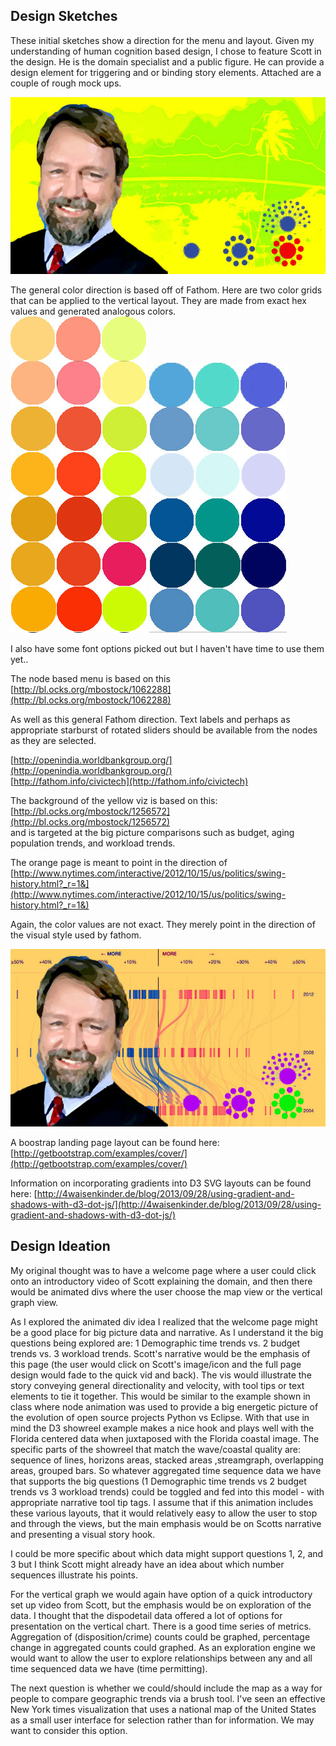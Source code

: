 ## Design Sketches ##

These initial sketches show a direction for the menu and layout.  Given my understanding of human cognition based design, I chose to feature Scott in the design.  He is the domain specialist and a public figure.  He can provide a design element for triggering and or binding story elements.  Attached are a couple of rough mock ups.  

![Viz1](/images/_BigPicture_4w.jpg)  

The general color direction is based off of Fathom.  Here are two color grids that can be applied to the vertical layout.  They are made from exact hex values and generated analogous colors.  
![ColorChart1](/images/171_Final_Colors_Oranges_noHex_4w.jpg)
![ColorChart2](/images/171_Final_Colors_Blues_noHex_4w.jpg)

I also have some font options picked out but I haven't have time to use them yet..

The node based menu is based on this  
[http://bl.ocks.org/mbostock/1062288](http://bl.ocks.org/mbostock/1062288)

As well as this general Fathom direction. Text labels and perhaps as appropriate starburst of rotated sliders should be available from the nodes as they are selected.

[http://openindia.worldbankgroup.org/](http://openindia.worldbankgroup.org/)  
[http://fathom.info/civictech](http://fathom.info/civictech)

The background of the yellow viz is based on this:  
[http://bl.ocks.org/mbostock/1256572](http://bl.ocks.org/mbostock/1256572)  
and is targeted at the big picture comparisons such as budget, aging population trends, and workload trends.

The orange page is meant to point in the direction of  
[http://www.nytimes.com/interactive/2012/10/15/us/politics/swing-history.html?_r=1&](http://www.nytimes.com/interactive/2012/10/15/us/politics/swing-history.html?_r=1&)

Again, the color values are not exact.  They merely point in the direction of the visual style used by fathom.

![Viz2](/images/_multiAxisV2_4W.jpg) 

A boostrap landing page layout can be found here:
[http://getbootstrap.com/examples/cover/](http://getbootstrap.com/examples/cover/)

Information on incorporating gradients into D3 SVG layouts can be found here:
[http://4waisenkinder.de/blog/2013/09/28/using-gradient-and-shadows-with-d3-dot-js/](http://4waisenkinder.de/blog/2013/09/28/using-gradient-and-shadows-with-d3-dot-js/)

## Design Ideation ##

My original thought was to have a welcome page where a user could click onto an introductory video of Scott explaining the domain, and then there would be animated divs where the user choose the map view or the vertical graph view.  

As I explored the animated div idea I realized that the welcome page might be a good place for big picture data and narrative.  As I understand it the big questions being explored are: 1 Demographic time trends vs. 2 budget trends vs. 3 workload trends.  Scott's narrative would be the emphasis of this page (the user would click on Scott's image/icon and  the full page design would fade to the quick vid and back).  The vis would illustrate the story conveying general directionality and velocity, with tool tips or text elements to tie it together.  This would be similar to the example shown in class where node animation was used to provide a big energetic picture of the evolution of open source projects Python vs Eclipse.  With that use in mind the D3 showreel example makes a nice hook and plays well with the Florida centered data when juxtaposed with the Florida coastal image.  The specific parts of the  showreel that match the wave/coastal quality are: sequence of lines, horizons areas, stacked areas ,streamgraph, overlapping areas, grouped bars.  So whatever aggregated time sequence data we have that supports the big questions (1 Demographic time trends vs 2 budget trends vs 3 workload trends) could be toggled and fed into this model - with appropriate narrative tool tip tags.   I assume that if this animation includes these various layouts, that it would relatively easy to allow the user to stop and through the views, but the main emphasis would be on Scotts narrative and presenting a visual story hook.

I could be more specific about which data might support questions 1, 2, and 3 but I think Scott might already have an idea about which number sequences illustrate his points.  

For the vertical graph we would again have option of a quick introductory set up video from Scott, but the emphasis would be on exploration of the data.  I thought that the dispodetail data offered a lot of options for presentation on the vertical chart.  There is a good time series of metrics.  Aggregation of (disposition/crime) counts could be graphed, percentage change in aggregated counts could graphed.  As an exploration engine we would want to allow the user to explore relationships between any and all time sequenced data we have (time permitting). 

The next question is whether we could/should include the map as a way for people to compare geographic trends via a brush tool.  I've seen an effective New York times visualization that uses a national map of the United States as a small user interface for selection rather than for information.  We may want to consider this option.